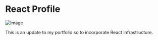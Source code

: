 # React Profile

![image](https://user-images.githubusercontent.com/72565719/113776701-2e6ec800-96f8-11eb-8a4f-0ad326d97998.png)

This is an update to my portfolio so to incorporate React infrastructure.

